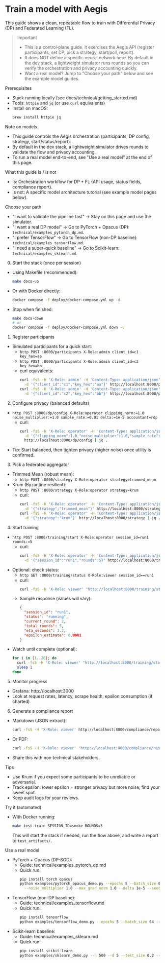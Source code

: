 # Train a model with Aegis

This guide shows a clean, repeatable flow to train with Differential Privacy (DP) and Federated Learning (FL).

> Important
> - This is a control‑plane guide. It exercises the Aegis API (register participants, set DP, pick a strategy, start/poll, report).
> - It does NOT define a specific neural network here. By default in the dev stack, a lightweight simulator runs rounds so you can verify the orchestration and privacy accounting quickly.
> - Want a real model? Jump to "Choose your path" below and see the example model guides.

Prerequisites
- Stack running locally (see docs/technical/getting_started.md)
- Tools: `httpie` and `jq` (or use `curl` equivalents)
- Install on macOS:
  ```zsh
  brew install httpie jq
  ```

Note on models
- This guide controls the Aegis orchestration (participants, DP config, strategy, start/status/report).
- By default in the dev stack, a lightweight simulator drives rounds to validate the flow and privacy accounting.
- To run a real model end-to-end, see "Use a real model" at the end of this page.

What this guide is / is not
- Is: Orchestration workflow for DP + FL (API usage, status fields, compliance report).
- Is not: A specific model architecture tutorial (see example model pages below).

Choose your path
- "I want to validate the pipeline fast" → Stay on this page and use the simulator.
- "I want a real DP model" → Go to PyTorch + Opacus (DP): `technical/examples_pytorch_dp.md`.
- "I prefer TensorFlow" → Go to TensorFlow (non-DP baseline): `technical/examples_tensorflow.md`.
- "I need a super-quick baseline" → Go to Scikit-learn: `technical/examples_sklearn.md`.

0) Start the stack (once per session)
- Using Makefile (recommended):
  ```zsh
  make docs-up
  ```
- Or with Docker directly:
  ```zsh
  docker compose -f deploy/docker-compose.yml up -d
  ```
- Stop when finished:
  ```zsh
  make docs-down
  # or
  docker compose -f deploy/docker-compose.yml down -v
  ```

1) Register participants
- Simulated participants for a quick start:
  - `http POST :8000/participants X-Role:admin client_id=c1 key_hex=aa`
  - `http POST :8000/participants X-Role:admin client_id=c2 key_hex=bb`
  - curl equivalents:
    ```zsh
    curl -fsS -H 'X-Role: admin' -H 'Content-Type: application/json' \
      -d '{"client_id":"c1","key_hex":"aa"}' http://localhost:8000/participants | jq .
    curl -fsS -H 'X-Role: admin' -H 'Content-Type: application/json' \
      -d '{"client_id":"c2","key_hex":"bb"}' http://localhost:8000/participants | jq .
    ```

2) Configure privacy (balanced defaults)
- `http POST :8000/dp/config X-Role:operator clipping_norm:=1.0 noise_multiplier:=1.0 sample_rate:=0.01 delta:=1e-5 accountant=rdp`
  - curl:
    ```zsh
    curl -fsS -H 'X-Role: operator' -H 'Content-Type: application/json' \
      -d '{"clipping_norm":1.0,"noise_multiplier":1.0,"sample_rate":0.01,"delta":1e-5,"accountant":"rdp"}' \
      http://localhost:8000/dp/config | jq .
    ```
- Tip: Start balanced, then tighten privacy (higher noise) once utility is confirmed.

3) Pick a federated aggregator
- Trimmed Mean (robust mean):
  - `http POST :8000/strategy X-Role:operator strategy=trimmed_mean`
- Krum (Byzantine‑resilient):
  - `http POST :8000/strategy X-Role:operator strategy=krum`
  - curl:
    ```zsh
    curl -fsS -H 'X-Role: operator' -H 'Content-Type: application/json' \
      -d '{"strategy":"trimmed_mean"}' http://localhost:8000/strategy | jq .
    curl -fsS -H 'X-Role: operator' -H 'Content-Type: application/json' \
      -d '{"strategy":"krum"}' http://localhost:8000/strategy | jq .
    ```

4) Start training
- `http POST :8000/training/start X-Role:operator session_id=run1 rounds:=5`
  - curl:
    ```zsh
    curl -fsS -H 'X-Role: operator' -H 'Content-Type: application/json' \
      -d '{"session_id":"run1","rounds":5}' http://localhost:8000/training/start | jq .
    ```
- Optional: check status:
  - `http GET :8000/training/status X-Role:viewer session_id==run1`
  - curl:
    ```zsh
    curl -fsS -H 'X-Role: viewer' "http://localhost:8000/training/status?session_id=run1" | jq .
    ```
  - Sample response (values will vary):
    ```json
    {
      "session_id": "run1",
      "status": "running",
      "current_round": 2,
      "total_rounds": 5,
      "eta_seconds": 3.2,
      "epsilon_estimate": 0.0001
    }
    ```
- Watch until complete (optional):
  ```zsh
  for i in {1..20}; do
    curl -fsS -H 'X-Role: viewer' "http://localhost:8000/training/status?session_id=run1" | jq -r '.status, ("round " + (.current_round|tostring) + "/" + (.total_rounds|tostring))'
    sleep 1
  done
    ```

5) Monitor progress
- Grafana: http://localhost:3000
- Look at request rates, latency, scrape health, epsilon consumption (if charted)

6) Generate a compliance report
- Markdown (JSON extract):
  ```zsh
  curl -fsS -H 'X-Role: viewer' http://localhost:8000/compliance/report | jq -r .markdown > ./report_run1.md
  ```
- Or PDF:
  ```zsh
  curl -fsS -H 'X-Role: viewer' 'http://localhost:8000/compliance/report?format=pdf' > ./report_run1.pdf
  ```
- Share this with non‑technical stakeholders.

Tips
- Use Krum if you expect some participants to be unreliable or adversarial.
- Track epsilon: lower epsilon = stronger privacy but more noise; find your sweet spot.
- Keep audit logs for your reviews.

Try it (automated)
- With Docker running:
  ```zsh
  make test-train SESSION_ID=smoke ROUNDS=3
  ```
  This will start the stack if needed, run the flow above, and write a report to `test_artifacts/`.

Use a real model
- PyTorch + Opacus (DP-SGD):
  - Guide: technical/examples_pytorch_dp.md
  - Quick run:
    ```zsh
    pip install torch opacus
    python examples/pytorch_opacus_demo.py --epochs 5 --batch_size 64 --lr 0.1 \
      --noise_multiplier 1.0 --max_grad_norm 1.0 --delta 1e-5 --seed 0
    ```
- TensorFlow (non-DP baseline):
  - Guide: technical/examples_tensorflow.md
  - Quick run:
    ```zsh
    pip install tensorflow
    python examples/tensorflow_demo.py --epochs 5 --batch_size 64 --lr 0.1 --hidden 8 --seed 0
    ```
- Scikit-learn baseline:
  - Guide: technical/examples_sklearn.md
  - Quick run:
    ```zsh
    pip install scikit-learn
    python examples/sklearn_demo.py --n 500 --d 5 --test_size 0.2 --seed 0
    ```
